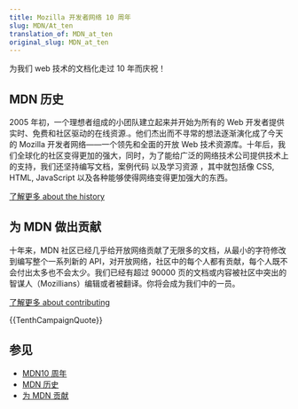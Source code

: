 ```yaml
---
title: Mozilla 开发者网络 10 周年
slug: MDN/At_ten
translation_of: MDN_at_ten
original_slug: MDN_at_ten
---
```

<div>为我们 web 技术的文档化走过 10 年而庆祝！</div>

<h2 id="MDN历史">MDN 历史</h2>

<p>2005 年初，一个理想者组成的小团队建立起来并开始为所有的 Web 开发者提供实时、免费和社区驱动的在线资源.。他们杰出而不寻常的想法逐渐演化成了今天的 Mozilla 开发者网络——一个领先和全面的开放 Web 技术资源库。十年后，我们全球化的社区变得更加的强大，同时，为了能给广泛的网络技术公司提供技术上的支持，我们还坚持编写文档，案例代码 以及学习资源 ，其中就包括像 CSS, HTML, JavaScript 以及各种能够使得网络变得更加强大的东西。</p>

<p><a href="/zh-CN/docs/MDN_at_ten/History_of_MDN">了解更多 about the history</a></p>


<h2 id="为MDN做出贡献">为 MDN 做出贡献</h2>

<p>十年来，MDN 社区已经几乎给开放网络贡献了无限多的文档，从最小的字符修改到编写整个一系列新的 API，对开放网络，社区中的每个人都有贡献，每个人既不会付出太多也不会太少。我们已经有超过 90000 页的文档或内容被社区中突出的智谋人（Mozillians）编辑或者被翻译。你将会成为我们中的一员。</p>

<p><a href="/zh-CN/docs/MDN_at_ten/Contributing_to_MDN">了解更多 about contributing</a></p>

<div>{{TenthCampaignQuote}}</div>

<h2 id="参见">参见</h2>

<ul>
 <li><a href="/zh-CN/docs/MDN_at_ten/">MDN10 周年</a></li>
 <li><a href="/zh-CN/docs/MDN_at_ten/History_of_MDN">MDN 历史</a></li>
 <li><a href="/zh-CN/docs/MDN_at_ten/Contributing_to_MDN">为 MDN 贡献</a></li>
</ul>
